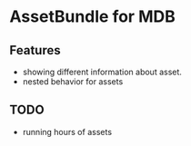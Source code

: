 AssetBundle for MDB
===================

Features
---------
- showing different information about asset.
- nested behavior for assets

TODO
-----
- running hours of assets
